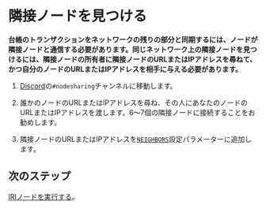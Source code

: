 # 隣接ノードを見つける
<!-- # Find neighbors -->

**台帳のトランザクションをネットワークの残りの部分と同期するには、ノードが隣接ノードと通信する必要があります。同じネットワーク上の隣接ノードを見つけるには、隣接ノードの所有者に隣接ノードのURLまたはIPアドレスを尋ねて、かつ自分のノードのURLまたはIPアドレスを相手に与える必要があります。**
<!-- **To synchronize the transactions in their ledgers with the rest of the network, nodes must communicate with their neighbors. To find neighbors on the same network, you must ask the owners for the URL or IP address of their IRI nodes and give them yours.** -->

1. [Discord](https://discord.iota.org)の`#nodesharing`チャンネルに移動します。
<!-- 1. Go to the `nodesharing` channel on [Discord](https://discord.iota.org) -->

2. 誰かのノードのURLまたはIPアドレスを尋ね、その人にあなたのノードのURLまたはIPアドレスを渡します。6〜7個の隣接ノードに接続することをお勧めします。
<!-- 2. Ask for the URL or IP address of someone's node, and give that person the URL or IP address of your node. We recommend connecting to between 6 and 7 neighbors. -->

3. 隣接ノードのURLまたはIPアドレスを[`NEIGHBORS`](../references/iri-configuration-options.md#neighbors)設定パラメーターに追加します。
<!-- 3. Add the URLs or IP addresses of your neighbor IRI nodes to the [`NEIGHBORS`](../references/iri-configuration-options.md#neighbors) configuration parameter -->

## 次のステップ
<!-- ## Next steps -->

[IRIノードを実行する](../how-to-guides/install-iri.md)。
<!-- [Run IRI](../how-to-guides/install-iri.md). -->
